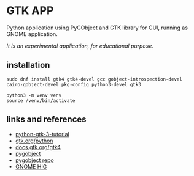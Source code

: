 # GTK APP

Python application using PyGObject and GTK library for GUI, running as GNOME application.

*It is an experimental application, for educational purpose.*

## installation

```shell
sudo dnf install gtk4 gtk4-devel gcc gobject-introspection-devel cairo-gobject-devel pkg-config python3-devel gtk3

```

```shell
python3 -m venv venv
source /venv/bin/activate

```

## links and references
* [python-gtk-3-tutorial](https://python-gtk-3-tutorial.readthedocs.io/en/latest)
* [gtk.org/python](https://www.gtk.org/docs/language-bindings/python)
* [docs.gtk.org/gtk4](https://docs.gtk.org/gtk4/)
* [pygobject](https://pygobject.readthedocs.io/en/latest/)
* [pygobject repo](https://gitlab.gnome.org/GNOME/pygobject/)
* [GNOME HIG](https://developer.gnome.org/hig/)